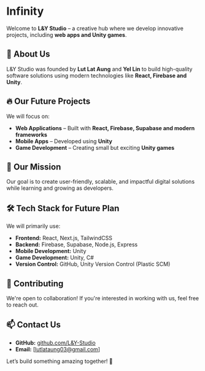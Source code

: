 # Infinity

Welcome to **L&Y Studio** – a creative hub where we develop innovative projects, including **web apps and Unity games**.  

## 🚀 About Us  
L&Y Studio was founded by **Lut Lat Aung** and **Yel Lin** to build high-quality software solutions using modern technologies like **React, Firebase and Unity**.  

## 🔥 Our Future Projects  
We will focus on:  
- **Web Applications** – Built with **React, Firebase, Supabase and modern frameworks**  
- **Mobile Apps** – Developed using **Unity**  
- **Game Development** – Creating small but exciting **Unity games**  

## 🌟 Our Mission  
Our goal is to create user-friendly, scalable, and impactful digital solutions while learning and growing as developers.  

## 🛠️ Tech Stack for Future Plan 
We will primarily use:  
- **Frontend:** React, Next.js, TailwindCSS  
- **Backend:** Firebase, Supabase, Node.js, Express  
- **Mobile Development:** Unity  
- **Game Development:** Unity, C#  
- **Version Control:** GitHub, Unity Version Control (Plastic SCM)

## 🤝 Contributing  
We're open to collaboration! If you're interested in working with us, feel free to reach out.  

## 📫 Contact Us  
- **GitHub:** [github.com/L&Y-Studio](https://github.com/L&Y-Studio)  
- **Email:** [lutlataung03@gmail.com]

Let’s build something amazing together! 🚀  
